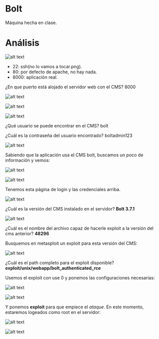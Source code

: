 # Bolt

Máquina hecha en clase.

# Análisis

![alt text](./img/image-1.png)

- 22: ssh(no lo vamos a tocar.png).
- 80: por defecto de apache, no hay nada.
- 8000: aplicación real.

¿En que puerto está alojado el servidor web con el CMS? 8000

![alt text](./img/image-2.png)

![alt text](./img/image-3.png)

![alt text](./img/image-4.png)


¿Qué usuario se puede encontrar en el CMS? bolt

¿Cuál es la contraseña del usuario encontrado? boltadmin123

![alt text](./img/image-5.png)

Sabiendo que la aplicación usa el CMS bolt, buscamos un poco de información y vemos:

![alt text](./img/image-6.png)

![alt text](./img/image-7.png)

Tenemos esta página de login y las credenciales arriba.

![alt text](./img/image-8.png)

¿Cuál es la versión del CMS instalado en el servidor? **Bolt 3.7.1**

![alt text](./img/image-9.png)

¿Cuál es el nombre del archivo capaz de hacerle exploit a la versión del cms anterior? **48296**

Busquemos en metasploit un exploit para esta versión del CMS:

![alt text](./img/image-10.png)

¿Cuál es el path completo para el exploit disponible? **exploit/unix/webapp/bolt_authenticated_rce**

Usemos el exploit con use 0 y ponemos las configuraciones necesarias:

![alt text](./img/image-11.png)

![alt text](./img/image-12.png)

Y ponemos **exploit** para que empiece el *ataque*. En este momento, estaremos logeados como root en el servidor:

![alt text](./img/image-13.png)

![alt text](./img/image-14.png)